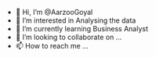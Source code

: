 - 👋 Hi, I’m @AarzooGoyal
- 👀 I’m interested in Analysing the data
- 🌱 I’m currently learning Business Analyst
- 💞️ I’m looking to collaborate on ...
- 📫 How to reach me ...

<!---
AarzooGoyal/AarzooGoyal is a ✨ special ✨ repository because its `README.md` (this file) appears on your GitHub profile.
You can click the Preview link to take a look at your changes.
--->
